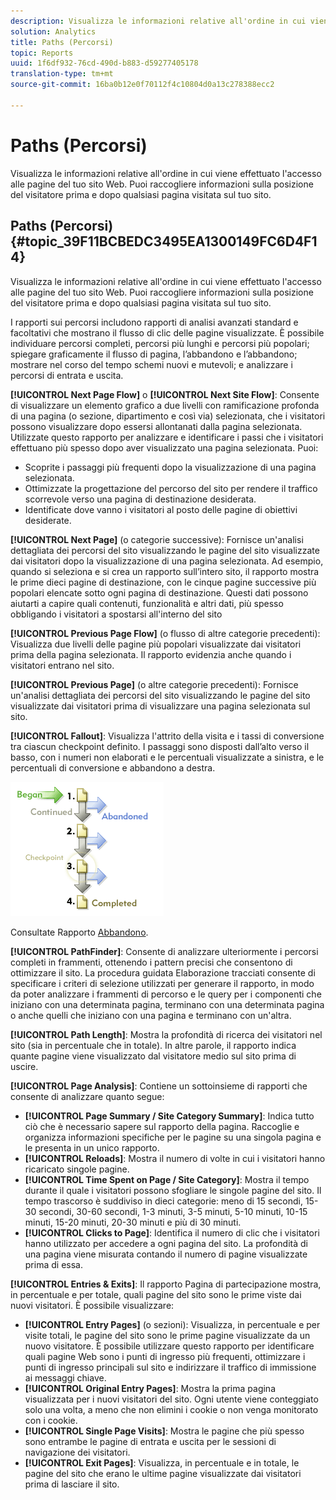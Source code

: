 ```yaml
---
description: Visualizza le informazioni relative all'ordine in cui viene effettuato l'accesso alle pagine del tuo sito Web. Puoi raccogliere informazioni sulla posizione del visitatore prima e dopo qualsiasi pagina visitata sul tuo sito.
solution: Analytics
title: Paths (Percorsi)
topic: Reports
uuid: 1f6df932-76cd-490d-b883-d59277405178
translation-type: tm+mt
source-git-commit: 16ba0b12e0f70112f4c10804d0a13c278388ecc2

---
```



# Paths (Percorsi)

Visualizza le informazioni relative all'ordine in cui viene effettuato l'accesso alle pagine del tuo sito Web. Puoi raccogliere informazioni sulla posizione del visitatore prima e dopo qualsiasi pagina visitata sul tuo sito.

## Paths (Percorsi){#topic_39F11BCBEDC3495EA1300149FC6D4F14}

Visualizza le informazioni relative all'ordine in cui viene effettuato l'accesso alle pagine del tuo sito Web. Puoi raccogliere informazioni sulla posizione del visitatore prima e dopo qualsiasi pagina visitata sul tuo sito.

I rapporti sui percorsi includono rapporti di analisi avanzati standard e facoltativi che mostrano il flusso di clic delle pagine visualizzate. È possibile individuare percorsi completi, percorsi più lunghi e percorsi più popolari; spiegare graficamente il flusso di pagina, l’abbandono e l’abbandono; mostrare nel corso del tempo schemi nuovi e mutevoli; e analizzare i percorsi di entrata e uscita.

**[!UICONTROL Next Page Flow]** o **[!UICONTROL Next Site Flow]**: Consente di visualizzare un elemento grafico a due livelli con ramificazione profonda di una pagina (o sezione, dipartimento e così via) selezionata, che i visitatori possono visualizzare dopo essersi allontanati dalla pagina selezionata. Utilizzate questo rapporto per analizzare e identificare i passi che i visitatori effettuano più spesso dopo aver visualizzato una pagina selezionata. Puoi:

* Scoprite i passaggi più frequenti dopo la visualizzazione di una pagina selezionata.
* Ottimizzate la progettazione del percorso del sito per rendere il traffico scorrevole verso una pagina di destinazione desiderata.
* Identificate dove vanno i visitatori al posto delle pagine di obiettivi desiderate.

**[!UICONTROL Next Page]** (o categorie successive): Fornisce un'analisi dettagliata dei percorsi del sito visualizzando le pagine del sito visualizzate dai visitatori dopo la visualizzazione di una pagina selezionata. Ad esempio, quando si seleziona e si crea un rapporto sull’intero sito, il rapporto mostra le prime dieci pagine di destinazione, con le cinque pagine successive più popolari elencate sotto ogni pagina di destinazione. Questi dati possono aiutarti a capire quali contenuti, funzionalità e altri dati, più spesso obbligando i visitatori a spostarsi all'interno del sito

**[!UICONTROL Previous Page Flow]** (o flusso di altre categorie precedenti): Visualizza due livelli delle pagine più popolari visualizzate dai visitatori prima della pagina selezionata. Il rapporto evidenzia anche quando i visitatori entrano nel sito.

**[!UICONTROL Previous Page]** (o altre categorie precedenti): Fornisce un'analisi dettagliata dei percorsi del sito visualizzando le pagine del sito visualizzate dai visitatori prima di visualizzare una pagina selezionata sul sito.

**[!UICONTROL Fallout]**: Visualizza l'attrito della visita e i tassi di conversione tra ciascun checkpoint definito. I passaggi sono disposti dall’alto verso il basso, con i numeri non elaborati e le percentuali visualizzate a sinistra, e le percentuali di conversione e abbandono a destra.

![](assets/fallout_graphic.png)

Consultate Rapporto [Abbandono](/help/components/c-variables/dimensionslist/reports-fallout.md).

**[!UICONTROL PathFinder]**: Consente di analizzare ulteriormente i percorsi completi in frammenti, ottenendo i pattern precisi che consentono di ottimizzare il sito. La procedura guidata Elaborazione tracciati consente di specificare i criteri di selezione utilizzati per generare il rapporto, in modo da poter analizzare i frammenti di percorso e le query per i componenti che iniziano con una determinata pagina, terminano con una determinata pagina o anche quelli che iniziano con una pagina e terminano con un'altra.

**[!UICONTROL Path Length]**: Mostra la profondità di ricerca dei visitatori nel sito (sia in percentuale che in totale). In altre parole, il rapporto indica quante pagine viene visualizzato dal visitatore medio sul sito prima di uscire.

**[!UICONTROL Page Analysis]**: Contiene un sottoinsieme di rapporti che consente di analizzare quanto segue:

* **[!UICONTROL Page Summary / Site Category Summary]**: Indica tutto ciò che è necessario sapere sul rapporto della pagina. Raccoglie e organizza informazioni specifiche per le pagine su una singola pagina e le presenta in un unico rapporto.
* **[!UICONTROL Reloads]**: Mostra il numero di volte in cui i visitatori hanno ricaricato singole pagine.
* **[!UICONTROL Time Spent on Page / Site Category]**: Mostra il tempo durante il quale i visitatori possono sfogliare le singole pagine del sito. Il tempo trascorso è suddiviso in dieci categorie: meno di 15 secondi, 15-30 secondi, 30-60 secondi, 1-3 minuti, 3-5 minuti, 5-10 minuti, 10-15 minuti, 15-20 minuti, 20-30 minuti e più di 30 minuti.
* **[!UICONTROL Clicks to Page]**: Identifica il numero di clic che i visitatori hanno utilizzato per accedere a ogni pagina del sito. La profondità di una pagina viene misurata contando il numero di pagine visualizzate prima di essa.

**[!UICONTROL Entries & Exits]**: Il rapporto Pagina di partecipazione mostra, in percentuale e per totale, quali pagine del sito sono le prime viste dai nuovi visitatori. È possibile visualizzare:

* **[!UICONTROL Entry Pages]** (o sezioni): Visualizza, in percentuale e per visite totali, le pagine del sito sono le prime pagine visualizzate da un nuovo visitatore. È possibile utilizzare questo rapporto per identificare quali pagine Web sono i punti di ingresso più frequenti, ottimizzare i punti di ingresso principali sul sito e indirizzare il traffico di immissione ai messaggi chiave.
* **[!UICONTROL Original Entry Pages]**: Mostra la prima pagina visualizzata per i nuovi visitatori del sito. Ogni utente viene conteggiato solo una volta, a meno che non elimini i cookie o non venga monitorato con i cookie.
* **[!UICONTROL Single Page Visits]**: Mostra le pagine che più spesso sono entrambe le pagine di entrata e uscita per le sessioni di navigazione dei visitatori.
* **[!UICONTROL Exit Pages]**: Visualizza, in percentuale e in totale, le pagine del sito che erano le ultime pagine visualizzate dai visitatori prima di lasciare il sito.

